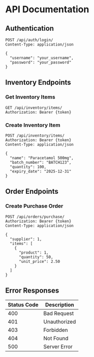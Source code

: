 # API Documentation

## Authentication
```http
POST /api/auth/login/
Content-Type: application/json

{
  "username": "your_username",
  "password": "your_password"
}
```

## Inventory Endpoints
### Get Inventory Items
```http
GET /api/inventory/items/
Authorization: Bearer {token}
```

### Create Inventory Item
```http
POST /api/inventory/items/
Authorization: Bearer {token}
Content-Type: application/json

{
  "name": "Paracetamol 500mg",
  "batch_number": "BATCH123",
  "quantity": 100,
  "expiry_date": "2025-12-31"
}
```

## Order Endpoints
### Create Purchase Order
```http
POST /api/orders/purchase/
Authorization: Bearer {token}
Content-Type: application/json

{
  "supplier": 1,
  "items": [
    {
      "product": 1,
      "quantity": 50,
      "unit_price": 2.50
    }
  ]
}
```

## Error Responses
| Status Code | Description |
|-------------|-------------|
| 400 | Bad Request |
| 401 | Unauthorized |
| 403 | Forbidden |
| 404 | Not Found |
| 500 | Server Error |
